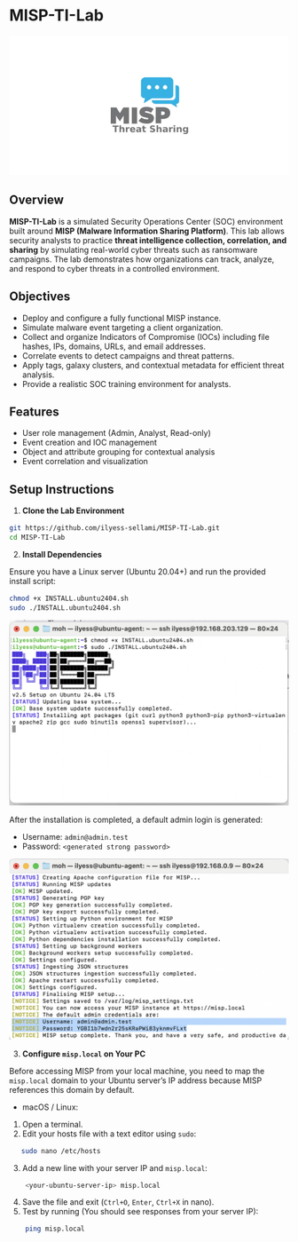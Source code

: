 # MISP-TI-Lab

![MISP Image](/screenshots/misp.png)


## Overview
**MISP-TI-Lab** is a simulated Security Operations Center (SOC) environment built around **MISP (Malware Information Sharing Platform)**. This lab allows security analysts to practice **threat intelligence collection, correlation, and sharing** by simulating real-world cyber threats such as ransomware campaigns. The lab demonstrates how organizations can track, analyze, and respond to cyber threats in a controlled environment.


## Objectives
- Deploy and configure a fully functional MISP instance.
- Simulate malware event targeting a client organization.
- Collect and organize Indicators of Compromise (IOCs) including file hashes, IPs, domains, URLs, and email addresses.
- Correlate events to detect campaigns and threat patterns.
- Apply tags, galaxy clusters, and contextual metadata for efficient threat analysis.
- Provide a realistic SOC training environment for analysts.

## Features
- User role management (Admin, Analyst, Read-only)
- Event creation and IOC management
- Object and attribute grouping for contextual analysis
- Event correlation and visualization


## Setup Instructions

1. **Clone the Lab Environment**  

```bash
git https://github.com/ilyess-sellami/MISP-TI-Lab.git
cd MISP-TI-Lab
```

2. **Install Dependencies**

Ensure you have a Linux server (Ubuntu 20.04+) and run the provided install script:

```bash
chmod +x INSTALL.ubuntu2404.sh
sudo ./INSTALL.ubuntu2404.sh
```

![MISP Install](/screenshots/misp_install.png)

After the installation is completed, a default admin login is generated:

- Username: `admin@admin.test`
- Password: `<generated strong password>`

![MISP Default Credentials](/screenshots/misp_default_credentials.png)


3. **Configure `misp.local` on Your PC**

Before accessing MISP from your local machine, you need to map the `misp.local` domain to your Ubuntu server’s IP address because MISP references this domain by default.

- macOS / Linux:
1. Open a terminal.
2. Edit your hosts file with a text editor using `sudo`:
```bash
   sudo nano /etc/hosts
```
3. Add a new line with your server IP and `misp.local`:
```bash
    <your-ubuntu-server-ip> misp.local
```
4. Save the file and exit (`Ctrl+O`, `Enter`, `Ctrl+X` in nano).
5. Test by running (You should see responses from your server IP):
```bash
    ping misp.local
```
